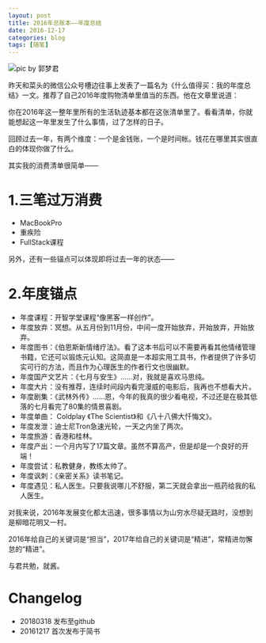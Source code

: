 ```yaml
---
layout: post  
title: 2016年总账本——年度总结
date: 2016-12-17
categories: blog
tags: [随笔]
---  
```


![pic by 郭梦君](http://upload-images.jianshu.io/upload_images/147665-7c0518f5c94da0ef.jpeg?imageMogr2/auto-orient/strip%7CimageView2/2/w/1240)

昨天和菜头的微信公众号槽边往事上发表了一篇名为《什么值得买：我的年度总结》一文。推荐了自己2016年度购物清单里值当的东西。他在文章里说道：

你在2016年这一整年里所有的生活轨迹基本都在这张清单里了。看看清单，你就能想起这一年里发生了什么事情，过了怎样的日子。

回顾过去一年，有两个维度：一个是金钱账，一个是时间帐。钱花在哪里其实很直白的体现你做了什么。

其实我的消费清单很简单——

# 1.三笔过万消费
- MacBookPro
- 重疾险
- FullStack课程

另外，还有一些锚点可以体现即将过去一年的状态——

# 2.年度锚点

- 年度课程：开智学堂课程“像黑客一样创作”。
- 年度放弃：冥想。从五月份到11月份，中间一度开始放弃，开始放弃，开始放弃。
- 年度图书：《伯恩斯新情绪疗法》。看了这本书后可以不需要再看其他情绪管理书籍，它还可以锻炼元认知。这简直是一本超实用工具书，作者提供了许多切实可行的方法，而且作为心理医生的作者行文也很幽默。
- 年度国产文艺片：《七月与安生》……对，我就是喜欢马思纯。
- 年度大片：没有推荐，连续时间段内看完漫威的电影后，我再也不想看大片。
- 年度剧集：《武林外传》……恩，今年的我真的很少看电视，不过还是在极其低落的七月看完了80集的情景喜剧。
- 年度单曲： Coldplay 《The Scientist》和《八十八佛大忏悔文》。
- 年度发泄：迪士尼Tron急速光轮，一天之内坐了两次。
- 年度旅游：香港和桂林。
- 年度产出：一个月内写了17篇文章。虽然不算高产，但是却是一个良好的开端！
- 年度尝试：私教健身，教练太帅了。
- 年度讽刺：《亲密关系》读书笔记。
- 年度遇见：私人医生。只要我说哪儿不舒服，第二天就会拿出一瓶药给我的私人医生。

对我来说，2016年发展变化都太迅速，很多事情以为山穷水尽疑无路时，没想到是柳暗花明又一村。

2016年给自己的关键词是“担当”，2017年给自己的关键词是“精进”，常精进勿懈怠的“精进”。

与君共勉，就酱。

# Changelog
- 20180318 发布至github
- 20161217 首次发布于简书
​

